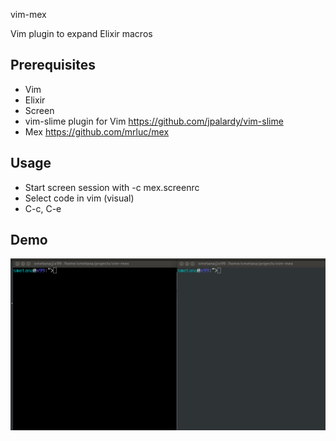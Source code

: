 vim-mex

Vim plugin to expand Elixir macros

Prerequisites
-------------
* Vim
* Elixir
* Screen
* vim-slime plugin for Vim https://github.com/jpalardy/vim-slime
* Mex https://github.com/mrluc/mex

Usage
-----

* Start screen session with -c mex.screenrc
* Select code in vim (visual)
* C-c, C-e

Demo
----
![Demo](demo.gif)
